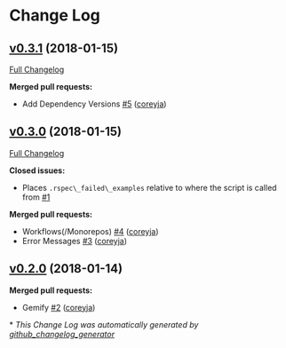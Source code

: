 # Change Log

## [v0.3.1](https://github.com/coreyja/sleet/tree/v0.3.1) (2018-01-15)
[Full Changelog](https://github.com/coreyja/sleet/compare/v0.3.0...v0.3.1)

**Merged pull requests:**

- Add Dependency Versions [\#5](https://github.com/coreyja/sleet/pull/5) ([coreyja](https://github.com/coreyja))

## [v0.3.0](https://github.com/coreyja/sleet/tree/v0.3.0) (2018-01-15)
[Full Changelog](https://github.com/coreyja/sleet/compare/v0.2.0...v0.3.0)

**Closed issues:**

- Places `.rspec\_failed\_examples` relative to where the script is called from [\#1](https://github.com/coreyja/sleet/issues/1)

**Merged pull requests:**

- Workflows\(/Monorepos\) [\#4](https://github.com/coreyja/sleet/pull/4) ([coreyja](https://github.com/coreyja))
- Error Messages [\#3](https://github.com/coreyja/sleet/pull/3) ([coreyja](https://github.com/coreyja))

## [v0.2.0](https://github.com/coreyja/sleet/tree/v0.2.0) (2018-01-14)
**Merged pull requests:**

- Gemify [\#2](https://github.com/coreyja/sleet/pull/2) ([coreyja](https://github.com/coreyja))



\* *This Change Log was automatically generated by [github_changelog_generator](https://github.com/skywinder/Github-Changelog-Generator)*